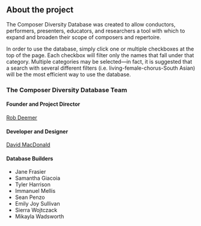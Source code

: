 ## About the project

The Composer Diversity Database was created to allow conductors, performers, presenters, educators, and researchers a tool with which to expand and broaden their scope of composers and repertoire.

In order to use the database, simply click one or multiple checkboxes at the top of the page. Each checkbox will filter only the names that fall under that category. Multiple categories may be selected—in fact, it is suggested that a search with several different filters (i.e. living-female-chorus-South Asian) will be the most efficient way to use the database.

<section class="team">

### The Composer Diversity Database Team

#### Founder and Project Director

[Rob Deemer](http://robdeemer.com/)

#### Developer and Designer

[David MacDonald](https://davidmacdonaldmusic.com)

#### Database Builders

- Jane Frasier
- Samantha Giacoia
- Tyler Harrison
- Immanuel Mellis
- Sean Penzo
- Emily Joy Sullivan
- Sierra Wojtczack
- Mikayla Wadsworth

</section>
